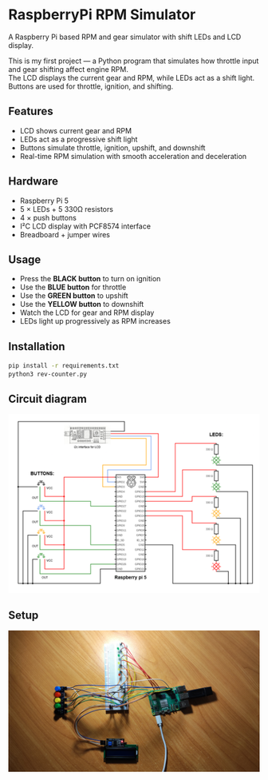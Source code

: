 # RaspberryPi RPM Simulator
A Raspberry Pi based RPM and gear simulator with shift LEDs and LCD display.

This is my first project — a Python program that simulates how throttle input and gear shifting affect engine RPM.  
The LCD displays the current gear and RPM, while LEDs act as a shift light. Buttons are used for throttle, ignition, and shifting.


## Features
- LCD shows current gear and RPM
- LEDs act as a progressive shift light
- Buttons simulate throttle, ignition, upshift, and downshift
- Real-time RPM simulation with smooth acceleration and deceleration


## Hardware
- Raspberry Pi 5
- 5 × LEDs + 5 330Ω resistors
- 4 × push buttons
- I²C LCD display with PCF8574 interface
- Breadboard + jumper wires


## Usage
- Press the **BLACK button** to turn on ignition
- Use the **BLUE button** for throttle
- Use the **GREEN button** to upshift
- Use the **YELLOW button** to downshift
- Watch the LCD for gear and RPM display
- LEDs light up progressively as RPM increases


## Installation
```bash
pip install -r requirements.txt
python3 rev-counter.py
```


## Circuit diagram
![Circuit Diagram](images/diagram.png)


## Setup
![setup](images/setup.jpg)
